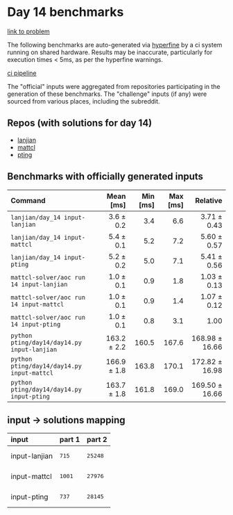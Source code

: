 # Day 14 benchmarks

[link to problem](http://adventofcode.com/2022/day/14)

The following benchmarks are auto-generated via [hyperfine](https://github.com/sharkdp/hyperfine) by a ci system running on shared hardware. Results may be inaccurate, particularly for execution times < 5ms, as per the hyperfine warnings.

[ci pipeline](http://ci.papercode.net:8080/teams/aoc2022/pipelines/aoc-compare-2022)

The "official" inputs were aggregated from repositories participating in the generation of these benchmarks. The "challenge" inputs (if any) were sourced from various places, including the subreddit.

## Repos (with solutions for day 14)


- [lanjian](https://github.com/LanJian/aoc-2022)
- [mattcl](https://github.com/mattcl/aoc2022)
- [pting](https://github.com/pting/aoc2022)

## Benchmarks with officially generated inputs
| Command | Mean [ms] | Min [ms] | Max [ms] | Relative |
|:---|---:|---:|---:|---:|
| `lanjian/day_14 input-lanjian` | 3.6 ± 0.2 | 3.4 | 6.6 | 3.71 ± 0.43 |
| `lanjian/day_14 input-mattcl` | 5.4 ± 0.1 | 5.2 | 7.2 | 5.60 ± 0.57 |
| `lanjian/day_14 input-pting` | 5.2 ± 0.2 | 5.0 | 7.1 | 5.41 ± 0.56 |
| `mattcl-solver/aoc run 14 input-lanjian` | 1.0 ± 0.1 | 0.9 | 1.8 | 1.03 ± 0.13 |
| `mattcl-solver/aoc run 14 input-mattcl` | 1.0 ± 0.1 | 0.9 | 1.4 | 1.07 ± 0.12 |
| `mattcl-solver/aoc run 14 input-pting` | 1.0 ± 0.1 | 0.8 | 3.1 | 1.00 |
| `python pting/day14/day14.py input-lanjian` | 163.2 ± 2.2 | 160.5 | 167.6 | 168.98 ± 16.66 |
| `python pting/day14/day14.py input-mattcl` | 166.9 ± 1.8 | 163.8 | 170.1 | 172.82 ± 16.98 |
| `python pting/day14/day14.py input-pting` | 163.7 ± 1.8 | 161.8 | 169.0 | 169.50 ± 16.66 |

## input -> solutions mapping
|input|part 1|part 2|
|:---|:---|:---|
|input-lanjian|<pre>715</pre>|<pre>25248</pre>|
|input-mattcl|<pre>1001</pre>|<pre>27976</pre>|
|input-pting|<pre>737</pre>|<pre>28145</pre>|
